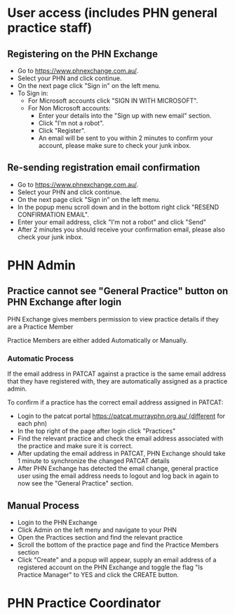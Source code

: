 # User access (includes PHN general practice staff)

## Registering on the PHN Exchange

- Go to https://www.phnexchange.com.au/.
- Select your PHN and click continue.
- On the next page click "Sign in" on the left menu.
- To Sign in:
  - For Microsoft accounts click "SIGN IN WITH MICROSOFT".
  - For Non Microsoft accounts:
    - Enter your details into the "Sign up with new email" section.
    - Click "I'm not a robot".
    - Click "Register".
    - An email will be sent to you within 2 minutes to confirm your account, please make sure to check your junk inbox.

## Re-sending registration email confirmation

- Go to https://www.phnexchange.com.au/.
- Select your PHN and click continue.
- On the next page click "Sign in" on the left menu.
- In the popup menu scroll down and in the bottom right click "RESEND CONFIRMATION EMAIL".
- Enter your email address, click "I'm not a robot" and click "Send"
- After 2 minutes you should receive your confirmation email, please also check your junk inbox. 

# PHN Admin

## Practice cannot see "General Practice" button on PHN Exchange after login

PHN Exchange gives members permission to view practice details if they are a Practice Member

Practice Members are either added Automatically or Manually.

### Automatic Process

If the email address in PATCAT against a practice is the same email address that they have registered with, they are automatically assigned as a practice admin.

To confirm if a practice has the correct email address assigned in PATCAT:

- Login to the patcat portal https://patcat.murrayphn.org.au/ (different for each phn)
- In the top right of the page after login click "Practices"
- Find the relevant practice and check the email address associated with the practice and make sure it is correct.
- After updating the email address in PATCAT, PHN Exchange should take 1 minute to synchronize the changed PATCAT details
- After PHN Exchange has detected the email change, general practice user using the email address needs to logout and log back in again to now see the "General Practice" section.

## Manual Process

- Login to the PHN Exchange
- Click Admin on the left meny and navigate to your PHN
- Open the Practices section and find the relevant practice
- Scroll the bottom of the practice page and find the Practice Members section
- Click "Create" and a popup will appear, supply an email address of a registered account on the PHN Exchange and toggle the flag "Is Practice Manager" to YES and click the CREATE button.

# PHN Practice Coordinator


